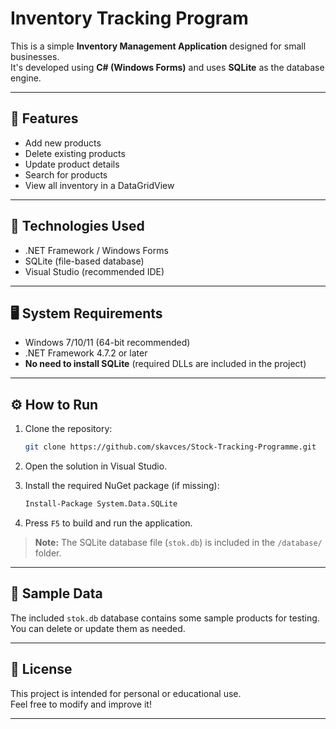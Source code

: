 # Inventory Tracking Program

This is a simple **Inventory Management Application** designed for small businesses.  
It's developed using **C# (Windows Forms)** and uses **SQLite** as the database engine.

---

## 🚀 Features

- Add new products  
- Delete existing products  
- Update product details  
- Search for products  
- View all inventory in a DataGridView

---

## 🧰 Technologies Used

- .NET Framework / Windows Forms  
- SQLite (file-based database)  
- Visual Studio (recommended IDE)

---

## 🖥️ System Requirements

- Windows 7/10/11 (64-bit recommended)  
- .NET Framework 4.7.2 or later  
- **No need to install SQLite** (required DLLs are included in the project)

---

## ⚙️ How to Run

1. Clone the repository:
    ```bash
    git clone https://github.com/skavces/Stock-Tracking-Programme.git
    ```

2. Open the solution in Visual Studio.

3. Install the required NuGet package (if missing):
    ```bash
    Install-Package System.Data.SQLite
    ```

4. Press `F5` to build and run the application.

> **Note:** The SQLite database file (`stok.db`) is included in the `/database/` folder.

---

## 🧪 Sample Data

The included `stok.db` database contains some sample products for testing.  
You can delete or update them as needed.

---

## 📝 License

This project is intended for personal or educational use.  
Feel free to modify and improve it!

---
